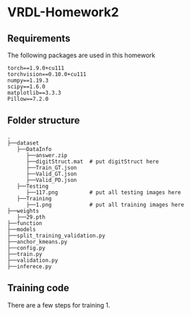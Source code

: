 # VRDL-Homework2

## Requirements
The following packages are used in this homework
```
torch==1.9.0+cu111
torchvision==0.10.0+cu111
numpy==1.19.3
scipy==1.6.0
matplotlib==3.3.3
Pillow==7.2.0
```

## Folder structure
    .
    ├──dataset
       ├──DataInfo
          ├──answer.zip
          ├──digitStruct.mat  # put digitStruct here
          ├──Train_GT.json
          ├──Valid_GT.json
          ├──Valid_PD.json
       ├──Testing
          ├──117.png          # put all testing images here
       ├──Training
          ├──1.png            # put all training images here
    ├──weights
       ├──29.pth
    ├──function
    ├──models
    ├──split_training_validation.py
    ├──anchor_kmeans.py
    ├──config.py
    ├──train.py
    ├──validation.py
    ├──inferece.py

## Training code
There are a few steps for training
1. 
